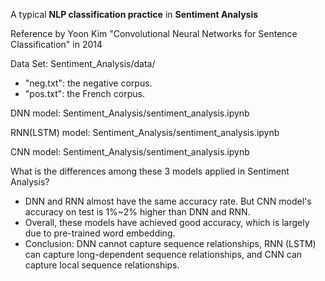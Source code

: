 A typical **NLP classification practice** in **Sentiment Analysis**

Reference by Yoon Kim "Convolutional Neural Networks for Sentence Classification" in 2014


Data Set: Sentiment_Analysis/data/
  - "neg.txt": the negative corpus.
  - "pos.txt": the French corpus.

DNN model: Sentiment_Analysis/sentiment_analysis.ipynb

RNN(LSTM) model: Sentiment_Analysis/sentiment_analysis.ipynb

CNN model: Sentiment_Analysis/sentiment_analysis.ipynb

What is the differences among these 3 models applied in Sentiment Analysis?
  - DNN and RNN almost have the same accuracy rate. But CNN model's accuracy on test is 1%~2% higher than DNN and RNN.
  - Overall, these models have achieved good accuracy, which is largely due to pre-trained word embedding.
  - Conclusion: DNN cannot capture sequence relationships, RNN (LSTM) can capture long-dependent sequence relationships, and CNN can capture local sequence relationships.
